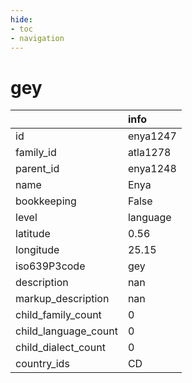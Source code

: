 ```yaml
---
hide:
- toc
- navigation
---
```

# gey
|                      | info     |
|:---------------------|:---------|
| id                   | enya1247 |
| family_id            | atla1278 |
| parent_id            | enya1248 |
| name                 | Enya     |
| bookkeeping          | False    |
| level                | language |
| latitude             | 0.56     |
| longitude            | 25.15    |
| iso639P3code         | gey      |
| description          | nan      |
| markup_description   | nan      |
| child_family_count   | 0        |
| child_language_count | 0        |
| child_dialect_count  | 0        |
| country_ids          | CD       |